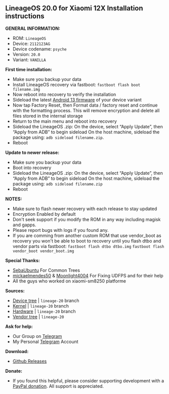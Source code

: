 ## LineageOS 20.0 for Xiaomi 12X Installation instructions

**GENERAL INFORMATION:**
- ROM: `LineageOS`
- Device: `2112123AG`
- Device codename: `psyche`
- Version: `20.0`
- Variant: `VANILLA`

**First time installation:**
- Make sure you backup your data
- Install LineageOS recovery via fastboot: `fastboot flash boot filename.img`
- Now reboot into recovery to verify the installation
- Sideload the latest [Android 13 firmware](https://xiaomifirmwareupdater.com/firmware/psyche/) of your device variant
- Now tap Factory Reset, then Format data / factory reset and continue with the formatting process. This will remove encryption and delete all files stored in the internal storage
- Return to the main menu and reboot into recovery
- Sideload the LineageOS .zip:
On the device, select “Apply Update”, then “Apply from ADB” to begin sideload
On the host machine, sideload the package using: `adb sideload filename.zip`.
- Reboot

**Update to newer release:**
- Make sure you backup your data
- Boot into recovery 
- Sideload the LineageOS .zip:
On the device, select “Apply Update”, then “Apply from ADB” to begin sideload
On the host machine, sideload the package using: `adb sideload filename.zip`
- Reboot

**NOTES:**
- Make sure to flash newer recovery with each release to stay updated
- Encryption Enabled by default
- Don't seek support if you modify the ROM in any way including magisk and gapps.
- Please report bugs with logs if you found any.
- If you are comming from another custom ROM that use vendor_boot as recovery you won't be able to boot to recovery until you flash dtbo and vendor parts via fastboot: `fastboot flash dtbo dtbo.img` `fastboot flash vendor_boot vendor_boot.img`

**Special Thanks:**
- [SebaUbuntu](https://github.com/SebaUbuntu) For Common Trees
- [mickaelmendes50](https://github.com/mickaelmendes50/) & [Moonlight4004](https://github.com/Moonlight4004) For Fixing UDFPS and for their help
- All the guys who worked on xiaomi-sm8250 platforme

**Sources:**
- [Device tree](https://github.com/lamjiidii1/android_device_xiaomi_psyche)  | `lineage-20` branch
- [Kernel](https://github.com/lamjiidii1/android_kernel_xiaomi_sm8250)  | `lineage-20` branch
- [Hardware](https://github.com/LineageOS/android_hardware_xiaomi)  | `lineage-20` branch
- [Vendor tree](https://gitlab.com/lamjiidii1/android_vendor_xiaomi_psyche)  | `lineage-20` 

**Ask for help:**
- Our Group on [Telegram](https://t.me/psychediscussion)
- My Personal [Telegram](https://t.me/lamjiidii1) Account

**Download:**
- [Github Releases](https://github.com/lamjiidii1/ota_releases/releases)

**Donate:**
- If you found this helpful, please consider supporting development with a [PayPal donation](https://www.paypal.com/paypalme/lamjiidii1). All support is appreciated.

